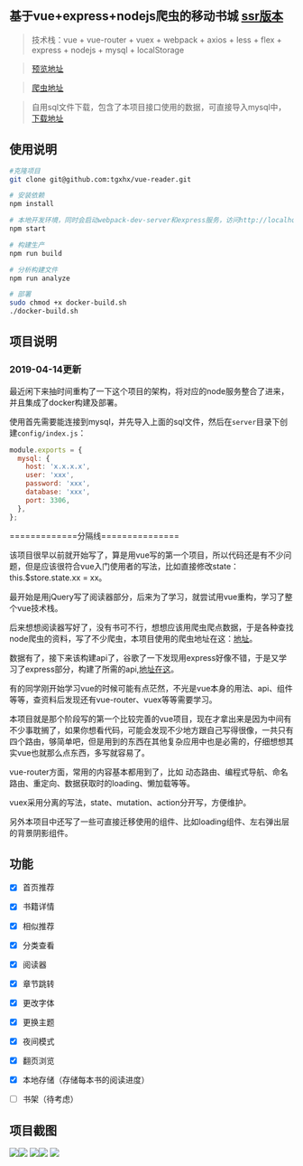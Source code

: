 ## 基于vue+express+nodejs爬虫的移动书城 [ssr版本](https://github.com/tgxhx/vue-reader-ssr)

> 技术栈：vue + vue-router + vuex + webpack + axios + less + flex + express + nodejs + mysql + localStorage

> [预览地址](https://vue-reader.xyxxxx.xyz)

> [爬虫地址](https://github.com/tgxhx/node-crawler)

> 自用sql文件下载，包含了本项目接口使用的数据，可直接导入mysql中，[下载地址](https://pan.baidu.com/s/1b08B3S)

## 使用说明

``` bash
#克隆项目
git clone git@github.com:tgxhx/vue-reader.git

# 安装依赖
npm install

# 本地开发环境，同时会启动webpack-dev-server和express服务，访问http://localhost:8080
npm start

# 构建生产
npm run build

# 分析构建文件
npm run analyze

# 部署
sudo chmod +x docker-build.sh
./docker-build.sh

```

## 项目说明

### 2019-04-14更新

最近闲下来抽时间重构了一下这个项目的架构，将对应的node服务整合了进来，并且集成了docker构建及部署。

使用首先需要能连接到mysql，并先导入上面的sql文件，然后在`server`目录下创建`config/index.js`：

``` javascript
module.exports = {
  mysql: {
    host: 'x.x.x.x',
    user: 'xxx',
    password: 'xxx',
    database: 'xxx',
    port: 3306,
  },
};

```

=============分隔线===============

该项目很早以前就开始写了，算是用vue写的第一个项目，所以代码还是有不少问题，但是应该很符合vue入门使用者的写法，比如直接修改state：this.$store.state.xx = xx。

最开始是用jQuery写了阅读器部分，后来为了学习，就尝试用vue重构，学习了整个vue技术栈。

后来想想阅读器写好了，没有书可不行，想想应该用爬虫爬点数据，于是各种查找node爬虫的资料，写了不少爬虫，本项目使用的爬虫地址在这：[地址](https://github.com/tgxhx/node-crawler)。

数据有了，接下来该构建api了，谷歌了一下发现用express好像不错，于是又学习了express部分，构建了所需的api,[地址在这](https://github.com/tgxhx/node-book-api)。

有的同学刚开始学习vue的时候可能有点茫然，不光是vue本身的用法、api、组件等等，查资料后发现还有vue-router、vuex等等需要学习。

本项目就是那个阶段写的第一个比较完善的vue项目，现在才拿出来是因为中间有不少事耽搁了，如果你想看代码，可能会发现不少地方跟自己写得很像，一共只有四个路由，够简单吧，但是用到的东西在其他复杂应用中也是必需的，仔细想想其实vue也就那么点东西，多写就容易了。

vue-router方面，常用的内容基本都用到了，比如
动态路由、编程式导航、命名路由、重定向、数据获取时的loading、懒加载等等。

vuex采用分离的写法，state、mutation、action分开写，方便维护。

另外本项目中还写了一些可直接迁移使用的组件、比如loading组件、左右弹出层的背景阴影组件。

## 功能
- [x] 首页推荐
- [x] 书籍详情
- [x] 相似推荐
- [x] 分类查看 
- [x] 阅读器 
- [x] 章节跳转
- [x] 更改字体
- [x] 更换主题
- [x] 夜间模式
- [x] 翻页浏览
- [x] 本地存储（存储每本书的阅读进度）
- [ ] 书架（待考虑）


## 项目截图
![](screen/1.png)![](screen/2.png)
![](screen/3.png)![](screen/4.png)
![](screen/5.png)


